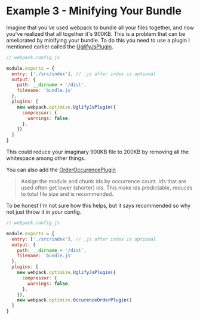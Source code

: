 # Example 3 - Minifying Your Bundle

Imagine that you've used webpack to bundle all your files together, and now you've realized that all together it's 900KB. This is a problem that can be ameliorated by minifying your bundle. To do this you need to use a plugin I mentioned earlier called the [UglifyJsPlugin](https://webpack.github.io/docs/list-of-plugins.html#uglifyjsplugin).

```javascript
// webpack.config.js

module.exports = {
  entry: ['./src/index'], // .js after index is optional
  output: {
    path: __dirname + '/dist',
    filename: 'bundle.js'
  },
  plugins: [
    new webpack.optimize.UglifyJsPlugin({
      compressor: {
        warnings: false,
      },
    })
  ]
}
```

This could reduce your imaginary 900KB file to 200KB by removing all the whitespace among other things.

You can also add the [OrderOccurencePlugin](https://webpack.github.io/docs/list-of-plugins.html#occurrenceorderplugin)

> Assign the module and chunk ids by occurrence count. Ids that are used often get lower (shorter) ids. This make ids predictable, reduces to total file size and is recommended.

To be honest I'm not sure how this helps, but it says recommended so why not just throw it in your config.

```javascript
// webpack.config.js

module.exports = {
  entry: ['./src/index'], // .js after index is optional
  output: {
    path: __dirname + '/dist',
    filename: 'bundle.js'
  },
  plugins: [
    new webpack.optimize.UglifyJsPlugin({
      compressor: {
        warnings: false,
      },
    }),
    new webpack.optimize.OccurenceOrderPlugin()
  ]
}
```
